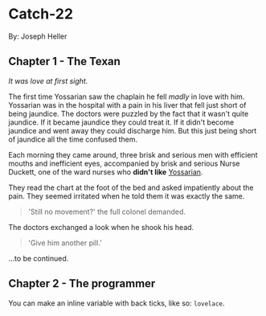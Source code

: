 # Catch-22

By: Joseph Heller

## Chapter 1 - The Texan

_It was love at first sight._

The first time Yossarian saw the chaplain he fell _madly_ in love with him. Yossarian was in the hospital with a pain in his liver that fell just short of being jaundice. The doctors were puzzled by the fact that it wasn't quite jaundice. If it became jaundice they could treat it. If it didn't become jaundice and went away they could discharge him. But this just being short of jaundice all the time confused them.

Each morning they came around, three brisk and serious men with efficient mouths
and inefficient eyes, accompanied by brisk and serious Nurse Duckett, one of the
ward nurses who **didn't like** [Yossarian](https://google.com).

They read the chart at the foot of the bed and asked impatiently about the pain. They seemed irritated when he told them it was exactly the same.

> 'Still no movement?' the full colonel demanded.

The doctors exchanged a look when he shook his head.

> 'Give him another pill.'

...to be continued.

## Chapter 2 - The programmer

You can make an inline variable with back ticks, like so: `lovelace`.
